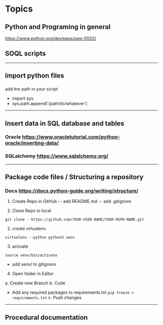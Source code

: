 # Topics 

## Python and Programing in general
https://www.python.org/dev/peps/pep-0020/

## SOQL scripts
---

## Import python files 
### 
add the path in your script
- import sys
- sys.path.append('/path/to/whatever')

---
## Insert data in SQL database and tables
### Oracle https://www.oracletutorial.com/python-oracle/inserting-data/
### SQLalchemy https://www.sqlalchemy.org/

---
## Package code files / Structuring a repository
### Docs https://docs.python-guide.org/writing/structure/
1. Create Repo in GitHub
-- add README.md
-- add .gitignore

1. Clone Repo to local

```git clone - https://github.com/YOUR-USER-NAME/YOUR-REPO-NAME.git```

2. create virtualenv 

```virtualenv --python python3 venv```

3. activate

```source venv/bin/activate```
- add venv/ to gitignore

4. Open folder in Editor

a. Create new Branch
b. Code
- Add any required packages to requirements.txt
```pip freeze > requirements.txt```
c. Push changes

---
## Procedural documentation
